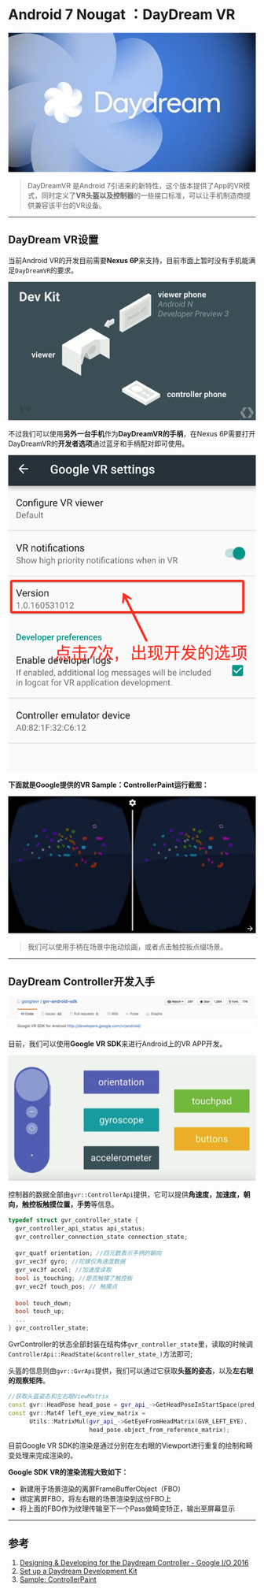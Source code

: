 # Android 7 Nougat ：DayDream VR

![daydream](images/an_daydream.jpg)

> DayDreamVR 是Android 7引进来的新特性，这个版本提供了App的VR模式，同时定义了**VR头盔以及控制器**的一些接口标准，可以让手机制造商提供兼容该平台的VR设备。

---

## DayDream VR设置

当前Android VR的开发目前需要**Nexus 6P**来支持，目前市面上暂时没有手机能满足`DayDreamVR`的要求。

![dev-kit](images/an_daydream_devkit.png)

不过我们可以使用**另外一台手机**作为**DayDreamVR的手柄**，在Nexus 6P需要打开DayDreamVR的**开发者选项**通过蓝牙和手柄配对即可使用。

![option](images/an_daydream_option.png)

**下面就是Google提供的VR Sample：ControllerPaint运行截图：**

![paint](images/an_daydream_paint.png)

> 我们可以使用手柄在场景中拖动绘画，或者点击触控板点缀场景。


---

## DayDream Controller开发入手

![](images/an_daydream_gvrsdk.png)

目前，我们可以使用**Google VR SDK**来进行Android上的VR APP开发。

![DDC](images/an_daydream_controller.png)

控制器的数据全部由`gvr::ControllerApi`提供，它可以提供**角速度，加速度，朝向，触控板触摸位置，手势**等信息。

```c
typedef struct gvr_controller_state {
  gvr_controller_api_status api_status;
  gvr_controller_connection_state connection_state;

  gvr_quatf orientation; //四元数表示手柄的朝向
  gvr_vec3f gyro; //陀螺仪角速度数据
  gvr_vec3f accel; //加速度读取 
  bool is_touching; //是否触摸了触控板
  gvr_vec2f touch_pos; // 触摸点

  bool touch_down;
  bool touch_up;
  ...
} gvr_controller_state;
```

GvrController的状态全部封装在结构体`gvr_controller_state`里，读取的时候调`ControllerApi::ReadState(&controller_state_)`方法即可;

头盔的信息则由`gvr::GvrApi`提供，我们可以通过它获取**头盔的姿态**，以及**左右眼的观察矩阵**。

```cpp
//获取头盔姿态和左右眼ViewMatrix
const gvr::HeadPose head_pose = gvr_api_->GetHeadPoseInStartSpace(pred_time);
const gvr::Mat4f left_eye_view_matrix =
      Utils::MatrixMul(gvr_api_->GetEyeFromHeadMatrix(GVR_LEFT_EYE),
                       head_pose.object_from_reference_matrix);
```

目前Google VR SDK的渲染是通过分别在左右眼的Viewport进行重复的绘制和畸变处理来完成渲染的。

**Google SDK VR的渲染流程大致如下：**

* 新建用于场景渲染的离屏FrameBufferObject（FBO）
* 绑定离屏FBO，将左右眼的场景渲染到这份FBO上
* 将上面的FBO作为纹理传输至下一个Pass做畸变矫正，输出至屏幕显示

---

## 参考

1. [Designing & Developing for the Daydream Controller - Google I/O 2016][1]
2. [Set up a Daydream Development Kit][2]
3. [Sample: ControllerPaint][3]

[1]:https://www.youtube.com/watch?v=l9OfmWnqR0M
[2]:https://developers.google.com/vr/concepts/dev-kit-setup
[3]:https://github.com/googlevr/gvr-android-sdk/tree/master/ndk-beta/demos/controllerpaint